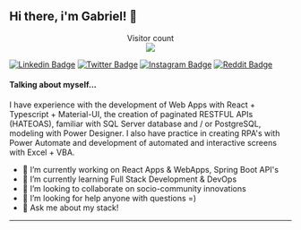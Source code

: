 ## Hi there, i'm Gabriel! 👋

<p align="center"> 
  Visitor count<br>
  <img src="https://profile-counter.glitch.me/gabrielmg7/count.svg" />
</p>

[![Linkedin Badge](https://img.shields.io/badge/-LinkedIn-0e76a8?style=flat-square&logo=Linkedin&logoColor=white)](https://www.linkedin.com/in/gabrielm-dev/)
[![Twitter Badge](https://img.shields.io/badge/-Twitter-00acee?style=flat-square&logo=Twitter&logoColor=white)](https://twitter.com/gabrielm_dev)
[![Instagram Badge](https://img.shields.io/badge/-Instagram-e4405f?style=flat-square&logo=Instagram&logoColor=white)](https://instagram.com/gabrielm_dev/)
[![Reddit Badge](https://aleen42.github.io/badges/src/reddit.svg)](reddit.com/gabrielmg_dev)


#### Talking about myself...

 I have experience with the development of Web Apps with React + Typescript + Material-UI, the creation of paginated RESTFUL APIs (HATEOAS), familiar with SQL Server database and / or PostgreSQL, modeling with Power Designer. I also have practice in creating RPA's with Power Automate and development of automated and interactive screens with Excel + VBA.

- 🔭 I’m currently working on React Apps & WebApps, Spring Boot API's
- 🌱 I’m currently learning Full Stack Development & DevOps
- 👯 I’m looking to collaborate on socio-community innovations
- 🤔 I’m looking for help anyone with questions =)
- 💬 Ask me about my stack!

---

